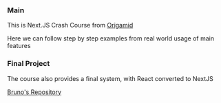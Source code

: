### Main

This is Next.JS Crash Course from [Origamid](https://www.origamid.com/curso/nextjs/)

Here we can follow step by step examples from real world usage of main features

### Final Project

The course also provides a final system, with React converted to NextJS

[Bruno's Repository](https://https://github.com/andrade-bruno/dogsgram)